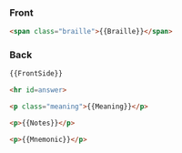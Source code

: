 ### Front

```HTML
<span class="braille">{{Braille}}</span>
```

### Back

```HTML
{{FrontSide}}

<hr id=answer>

<p class="meaning">{{Meaning}}</p>

<p>{{Notes}}</p>

<p>{{Mnemonic}}</p>
```
